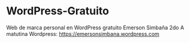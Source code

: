 # WordPress-Gratuito
Web de marca personal en WordPress gratuito 
Emerson Simbaña
2do A matutina 
Wordpress: https://emersonsimbana.wordpress.com
